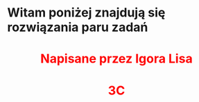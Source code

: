 # Witam poniżej znajdują się rozwiązania paru zadań

<h1 style="text-align: center; color: red;"> 
Napisane przez Igora Lisa
</h1>


<h1 style="text-align: center; color: red;"> 
3C
</h1>
